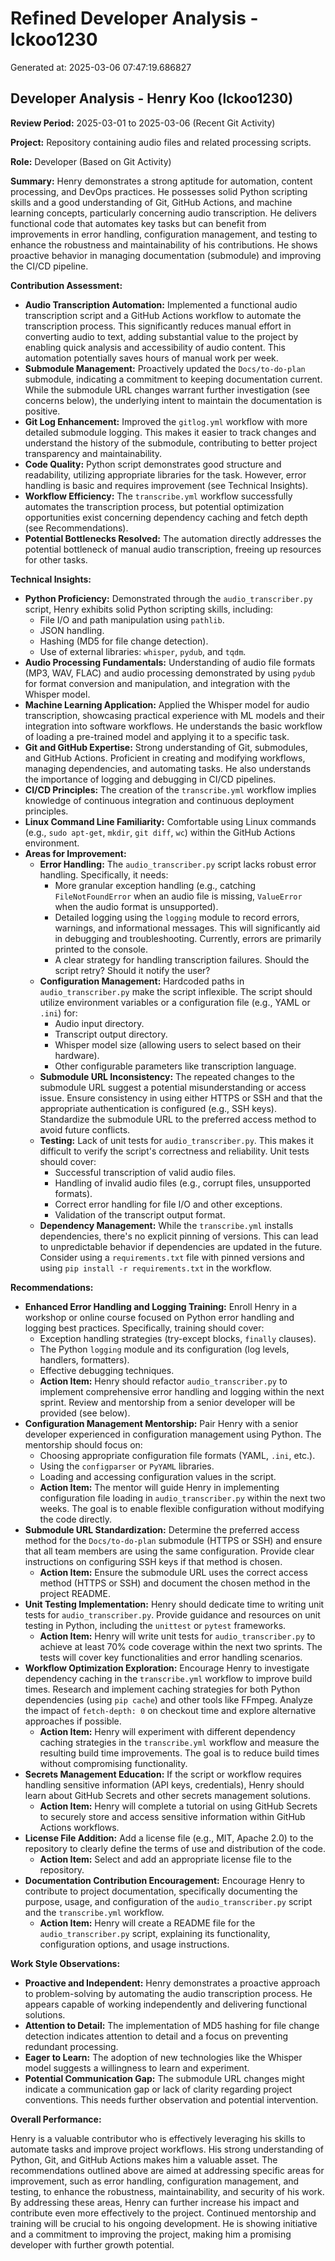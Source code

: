 # Refined Developer Analysis - lckoo1230
Generated at: 2025-03-06 07:47:19.686827

## Developer Analysis - Henry Koo (lckoo1230)

**Review Period:** 2025-03-01 to 2025-03-06 (Recent Git Activity)

**Project:** Repository containing audio files and related processing scripts.

**Role:** Developer (Based on Git Activity)

**Summary:** Henry demonstrates a strong aptitude for automation, content processing, and DevOps practices. He possesses solid Python scripting skills and a good understanding of Git, GitHub Actions, and machine learning concepts, particularly concerning audio transcription. He delivers functional code that automates key tasks but can benefit from improvements in error handling, configuration management, and testing to enhance the robustness and maintainability of his contributions. He shows proactive behavior in managing documentation (submodule) and improving the CI/CD pipeline.

**Contribution Assessment:**

*   **Audio Transcription Automation:** Implemented a functional audio transcription script and a GitHub Actions workflow to automate the transcription process. This significantly reduces manual effort in converting audio to text, adding substantial value to the project by enabling quick analysis and accessibility of audio content. This automation potentially saves hours of manual work per week.
*   **Submodule Management:** Proactively updated the `Docs/to-do-plan` submodule, indicating a commitment to keeping documentation current. While the submodule URL changes warrant further investigation (see concerns below), the underlying intent to maintain the documentation is positive.
*   **Git Log Enhancement:** Improved the `gitlog.yml` workflow with more detailed submodule logging. This makes it easier to track changes and understand the history of the submodule, contributing to better project transparency and maintainability.
*   **Code Quality:** Python script demonstrates good structure and readability, utilizing appropriate libraries for the task. However, error handling is basic and requires improvement (see Technical Insights).
*   **Workflow Efficiency:** The `transcribe.yml` workflow successfully automates the transcription process, but potential optimization opportunities exist concerning dependency caching and fetch depth (see Recommendations).
*   **Potential Bottlenecks Resolved:** The automation directly addresses the potential bottleneck of manual audio transcription, freeing up resources for other tasks.

**Technical Insights:**

*   **Python Proficiency:** Demonstrated through the `audio_transcriber.py` script, Henry exhibits solid Python scripting skills, including:
    *   File I/O and path manipulation using `pathlib`.
    *   JSON handling.
    *   Hashing (MD5 for file change detection).
    *   Use of external libraries: `whisper`, `pydub`, and `tqdm`.
*   **Audio Processing Fundamentals:** Understanding of audio file formats (MP3, WAV, FLAC) and audio processing demonstrated by using `pydub` for format conversion and manipulation, and integration with the Whisper model.
*   **Machine Learning Application:** Applied the Whisper model for audio transcription, showcasing practical experience with ML models and their integration into software workflows.  He understands the basic workflow of loading a pre-trained model and applying it to a specific task.
*   **Git and GitHub Expertise:** Strong understanding of Git, submodules, and GitHub Actions. Proficient in creating and modifying workflows, managing dependencies, and automating tasks.  He also understands the importance of logging and debugging in CI/CD pipelines.
*   **CI/CD Principles:** The creation of the `transcribe.yml` workflow implies knowledge of continuous integration and continuous deployment principles.
*   **Linux Command Line Familiarity:** Comfortable using Linux commands (e.g., `sudo apt-get`, `mkdir`, `git diff`, `wc`) within the GitHub Actions environment.
*   **Areas for Improvement:**
    *   **Error Handling:** The `audio_transcriber.py` script lacks robust error handling.  Specifically, it needs:
        *   More granular exception handling (e.g., catching `FileNotFoundError` when an audio file is missing, `ValueError` when the audio format is unsupported).
        *   Detailed logging using the `logging` module to record errors, warnings, and informational messages. This will significantly aid in debugging and troubleshooting. Currently, errors are primarily printed to the console.
        *   A clear strategy for handling transcription failures. Should the script retry? Should it notify the user?
    *   **Configuration Management:** Hardcoded paths in `audio_transcriber.py` make the script inflexible.  The script should utilize environment variables or a configuration file (e.g., YAML or `.ini`) for:
        *   Audio input directory.
        *   Transcript output directory.
        *   Whisper model size (allowing users to select based on their hardware).
        *   Other configurable parameters like transcription language.
    *   **Submodule URL Inconsistency:** The repeated changes to the submodule URL suggest a potential misunderstanding or access issue. Ensure consistency in using either HTTPS or SSH and that the appropriate authentication is configured (e.g., SSH keys). Standardize the submodule URL to the preferred access method to avoid future conflicts.
    *   **Testing:** Lack of unit tests for `audio_transcriber.py`. This makes it difficult to verify the script's correctness and reliability. Unit tests should cover:
        *   Successful transcription of valid audio files.
        *   Handling of invalid audio files (e.g., corrupt files, unsupported formats).
        *   Correct error handling for file I/O and other exceptions.
        *   Validation of the transcript output format.
    *   **Dependency Management:** While the `transcribe.yml` installs dependencies, there's no explicit pinning of versions. This can lead to unpredictable behavior if dependencies are updated in the future. Consider using a `requirements.txt` file with pinned versions and using `pip install -r requirements.txt` in the workflow.

**Recommendations:**

*   **Enhanced Error Handling and Logging Training:** Enroll Henry in a workshop or online course focused on Python error handling and logging best practices. Specifically, training should cover:
    *   Exception handling strategies (try-except blocks, `finally` clauses).
    *   The Python `logging` module and its configuration (log levels, handlers, formatters).
    *   Effective debugging techniques.
    *   **Action Item:** Henry should refactor `audio_transcriber.py` to implement comprehensive error handling and logging within the next sprint. Review and mentorship from a senior developer will be provided (see below).
*   **Configuration Management Mentorship:** Pair Henry with a senior developer experienced in configuration management using Python. The mentorship should focus on:
    *   Choosing appropriate configuration file formats (YAML, `.ini`, etc.).
    *   Using the `configparser` or `PyYAML` libraries.
    *   Loading and accessing configuration values in the script.
    *   **Action Item:** The mentor will guide Henry in implementing configuration file loading in `audio_transcriber.py` within the next two weeks. The goal is to enable flexible configuration without modifying the code directly.
*   **Submodule URL Standardization:** Determine the preferred access method for the `Docs/to-do-plan` submodule (HTTPS or SSH) and ensure that all team members are using the same configuration. Provide clear instructions on configuring SSH keys if that method is chosen.
    *   **Action Item:** Ensure the submodule URL uses the correct access method (HTTPS or SSH) and document the chosen method in the project README.
*   **Unit Testing Implementation:** Henry should dedicate time to writing unit tests for `audio_transcriber.py`. Provide guidance and resources on unit testing in Python, including the `unittest` or `pytest` frameworks.
    *   **Action Item:** Henry will write unit tests for `audio_transcriber.py` to achieve at least 70% code coverage within the next two sprints. The tests will cover key functionalities and error handling scenarios.
*   **Workflow Optimization Exploration:** Encourage Henry to investigate dependency caching in the `transcribe.yml` workflow to improve build times. Research and implement caching strategies for both Python dependencies (using `pip cache`) and other tools like FFmpeg. Analyze the impact of `fetch-depth: 0` on checkout time and explore alternative approaches if possible.
    *   **Action Item:** Henry will experiment with different dependency caching strategies in the `transcribe.yml` workflow and measure the resulting build time improvements. The goal is to reduce build times without compromising functionality.
*   **Secrets Management Education:** If the script or workflow requires handling sensitive information (API keys, credentials), Henry should learn about GitHub Secrets and other secrets management solutions.
    *   **Action Item:**  Henry will complete a tutorial on using GitHub Secrets to securely store and access sensitive information within GitHub Actions workflows.
*   **License File Addition:** Add a license file (e.g., MIT, Apache 2.0) to the repository to clearly define the terms of use and distribution of the code.
    *   **Action Item:** Select and add an appropriate license file to the repository.
*   **Documentation Contribution Encouragement:** Encourage Henry to contribute to project documentation, specifically documenting the purpose, usage, and configuration of the `audio_transcriber.py` script and the `transcribe.yml` workflow.
    *   **Action Item:** Henry will create a README file for the `audio_transcriber.py` script, explaining its functionality, configuration options, and usage instructions.

**Work Style Observations:**

*   **Proactive and Independent:** Henry demonstrates a proactive approach to problem-solving by automating the audio transcription process. He appears capable of working independently and delivering functional solutions.
*   **Attention to Detail:** The implementation of MD5 hashing for file change detection indicates attention to detail and a focus on preventing redundant processing.
*   **Eager to Learn:** The adoption of new technologies like the Whisper model suggests a willingness to learn and experiment.
*   **Potential Communication Gap:** The submodule URL changes might indicate a communication gap or lack of clarity regarding project conventions. This needs further observation and potential intervention.

**Overall Performance:**

Henry is a valuable contributor who is effectively leveraging his skills to automate tasks and improve project workflows. His strong understanding of Python, Git, and GitHub Actions makes him a valuable asset. The recommendations outlined above are aimed at addressing specific areas for improvement, such as error handling, configuration management, and testing, to enhance the robustness, maintainability, and security of his work. By addressing these areas, Henry can further increase his impact and contribute even more effectively to the project. Continued mentorship and training will be crucial to his ongoing development. He is showing initiative and a commitment to improving the project, making him a promising developer with further growth potential.

